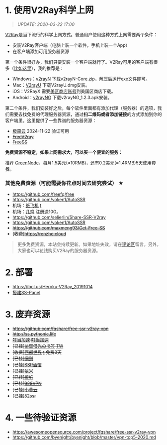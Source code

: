 # 1. 使用V2Ray科学上网

> *UPDATE: 2020-03-22 17:00*

[V2Ray](https://github.com/v2ray)是当下流行的科学上网方式。普通用户使用这种方式上网需要两个条件：
- 安装V2Ray客户端（电脑上装一个软件，手机上装一个App）
- 在客户端添加可用服务器资源

第一个条件很好办，我们只要安装一个客户端就行了。V2Ray可用的客户端有很多（[比如这里](https://tlanyan.me/v2ray-clients-download/)），我的推荐是：

- Windows：[v2rayN](https://github.com/2dust/v2rayN/releases) 下载v2rayN-Core.zip，解压后运行exe文件即可。
- Mac：[V2rayU](https://github.com/yanue/V2rayU/releases) 下载V2rayU.dmg安装。
- iOS：V2RayX 需要[美区商店账号](https://d.skyjsq.space/ios13.html)到美国区商店下载。
- Android：[v2rayNG](https://github.com/2dust/v2rayNG/releases) 下载v2rayNG_1.2.3.apk安装。

第二个条件，我们安装好之后，每个软件里面都有添加代理（服务器）的选项，我们需要去找免费的代理服务器资源，通过**扫二维码或者添加链接**的方式添加到你的客户端里。这里提供了一些靠谱的服务器资源：

- [极简云](https://jjyun.icu/#/register?code=EeU9GNRW) 2024-11-22 验证可用
- ~~[FreeV2ray](https://view.freev2ray.org)~~
- ~~[FreeSS](https://io.freess.info/#portfolio-preview)~~

**免费资源不稳定，如果上网需求大，可以买一个便宜的服务：**

推荐 [GreenNode](https://cp.greennode.net/users/aff.php?aff=3485)，每月1.5美元(≈10RMB)，还有0.2美元(≈1.4RMB)5天使用套餐。

### 其他免费资源（可能需要你花点时间去研究尝试） ★

- https://github.com/freefq/free
- https://github.com/voken1/AutoSSR
- 机场：[纸飞机](https://zfjvpn.gitbook.io/123) [t](https://t.me/zhifeijiss)
- 机场：[几鸡](https://b.luxury/waf/breU4QI4JBMyHj7C2) 注册送10G。
- https://github.com/selierlin/Share-SSR-V2ray
- https://github.com/voken1/AutoSSR
- ~~https://github.com/maxmeng93/Get-Free-SS~~
- ~~[收费]https://renzhe.cloud~~

> 更多免费资源，本站会持续更新。如果地址失效，请在[评论区](https://github.com/byenight/byenight/issues)留言。另外，大家也可以花钱购买V2Ray的服务器资源。

# 2. 部署

- https://ibcl.us/Heroku-V2Ray_20191014
- [搭建SS-Panel](https://blog.ccswust.org/ss-panel)

# 3. 废弃资源

- ~~https://github.com/fqshare/free-ssr-v2ray-vpn~~
- ~~http://ss.pythonic.life~~
- ~~[叮当加速](https://www.ddjiasu.net) [叮当加速](https://www.ddjiasu.me)~~
- ~~[已挂][凿壁借光の书签](http://www.okss.xyz) [TW](https://twitter.com/zaobitouguang)~~
- ~~[收费][西部世界](https://sjssr.fun) [t](https://t.me/westworldss) 免费3天~~
- ~~[已挂][阔则](https://www.kuozir.com)~~
- ~~[已挂][SSR酒馆](https://ssr.pub)~~
- ~~[已挂][依米](https://pro.eimi.me)~~
- ~~[已挂][折纸](http://origamissr.com)~~
- ~~[已挂][928VPN](https://panel.928jsq.club)~~
- ~~[已挂][小莫云](http://javami.cn)~~
- ~~[已挂][52ssr](https://52ssr.cn)~~

# 4. 一些待验证资源

- https://awesomeopensource.com/project/fqshare/free-ssr-v2ray-vpn
- https://github.com/byenight/byenight/blob/master/vpn-top5-2020.md
